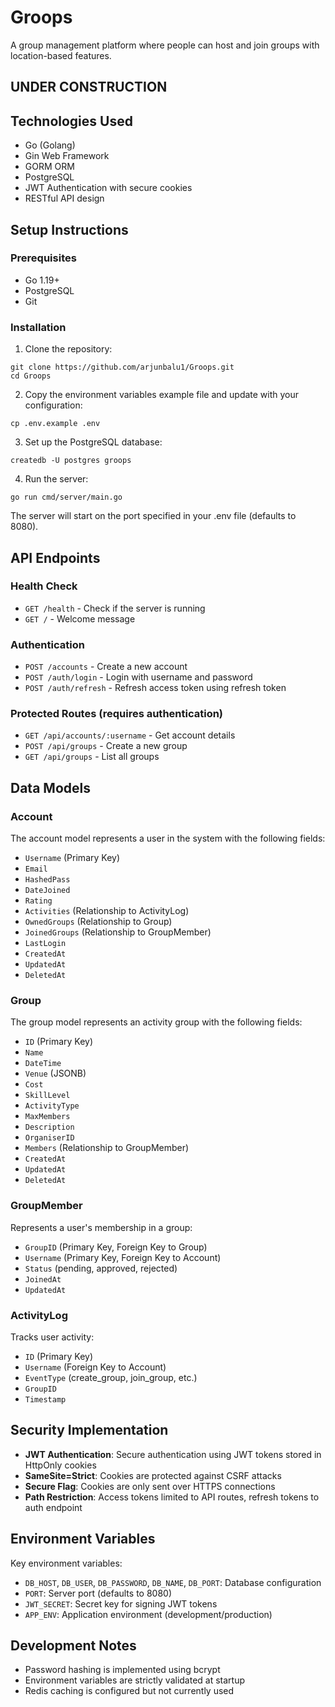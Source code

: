 # Groops

A group management platform where people can host and join groups with location-based features.

## UNDER CONSTRUCTION

## Technologies Used

- Go (Golang)
- Gin Web Framework
- GORM ORM
- PostgreSQL
- JWT Authentication with secure cookies
- RESTful API design

## Setup Instructions

### Prerequisites

- Go 1.19+
- PostgreSQL
- Git

### Installation

1. Clone the repository:
```
git clone https://github.com/arjunbalu1/Groops.git
cd Groops
```

2. Copy the environment variables example file and update with your configuration:
```
cp .env.example .env
```

3. Set up the PostgreSQL database:
```
createdb -U postgres groops
```

4. Run the server:
```
go run cmd/server/main.go
```

The server will start on the port specified in your .env file (defaults to 8080).

## API Endpoints

### Health Check
- `GET /health` - Check if the server is running
- `GET /` - Welcome message

### Authentication
- `POST /accounts` - Create a new account
- `POST /auth/login` - Login with username and password
- `POST /auth/refresh` - Refresh access token using refresh token

### Protected Routes (requires authentication)
- `GET /api/accounts/:username` - Get account details
- `POST /api/groups` - Create a new group
- `GET /api/groups` - List all groups

## Data Models

### Account
The account model represents a user in the system with the following fields:
- `Username` (Primary Key)
- `Email`
- `HashedPass`
- `DateJoined`
- `Rating`
- `Activities` (Relationship to ActivityLog)
- `OwnedGroups` (Relationship to Group)
- `JoinedGroups` (Relationship to GroupMember)
- `LastLogin`
- `CreatedAt`
- `UpdatedAt`
- `DeletedAt`

### Group
The group model represents an activity group with the following fields:
- `ID` (Primary Key)
- `Name`
- `DateTime`
- `Venue` (JSONB)
- `Cost`
- `SkillLevel`
- `ActivityType`
- `MaxMembers`
- `Description`
- `OrganiserID`
- `Members` (Relationship to GroupMember)
- `CreatedAt`
- `UpdatedAt`
- `DeletedAt`

### GroupMember
Represents a user's membership in a group:
- `GroupID` (Primary Key, Foreign Key to Group)
- `Username` (Primary Key, Foreign Key to Account)
- `Status` (pending, approved, rejected)
- `JoinedAt`
- `UpdatedAt`

### ActivityLog
Tracks user activity:
- `ID` (Primary Key)
- `Username` (Foreign Key to Account)
- `EventType` (create_group, join_group, etc.)
- `GroupID`
- `Timestamp`

## Security Implementation

- **JWT Authentication**: Secure authentication using JWT tokens stored in HttpOnly cookies
- **SameSite=Strict**: Cookies are protected against CSRF attacks
- **Secure Flag**: Cookies are only sent over HTTPS connections
- **Path Restriction**: Access tokens limited to API routes, refresh tokens to auth endpoint

## Environment Variables

Key environment variables:
- `DB_HOST`, `DB_USER`, `DB_PASSWORD`, `DB_NAME`, `DB_PORT`: Database configuration
- `PORT`: Server port (defaults to 8080)
- `JWT_SECRET`: Secret key for signing JWT tokens
- `APP_ENV`: Application environment (development/production)

## Development Notes

- Password hashing is implemented using bcrypt
- Environment variables are strictly validated at startup
- Redis caching is configured but not currently used

